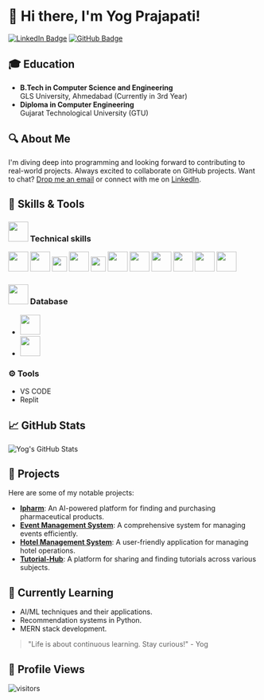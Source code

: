 # 👋 Hi there, I'm Yog Prajapati!

[![LinkedIn Badge](https://img.shields.io/badge/-Yog%20Prajapati-0077B5?style=flat&logo=Linkedin&logoColor=white)](https://www.linkedin.com/in/yogprajapati) [![GitHub Badge](https://img.shields.io/badge/-YogPrajapati-333?style=flat&logo=github&logoColor=white)](https://github.com/YogPrajapati) 

## 🎓 Education
- **B.Tech in Computer Science and Engineering**  
  GLS University, Ahmedabad (Currently in 3rd Year)
- **Diploma in Computer Engineering**  
  Gujarat Technological University (GTU)

## 🔍 About Me
I'm diving deep into programming and looking forward to contributing to real-world projects. Always excited to collaborate on GitHub projects. Want to chat? [Drop me an email](mailto:yogprajapati08@gmail.com) or connect with me on [LinkedIn](https://www.linkedin.com/in/yogprajapati).

## 🧰 Skills & Tools
### <img src="https://cdn-icons-png.flaticon.com/512/10438/10438277.png" width="40" /> Technical skills
<img src="https://upload.wikimedia.org/wikipedia/commons/thumb/1/18/C_Programming_Language.svg/1853px-C_Programming_Language.svg.png" width="40" />
<img src="https://upload.wikimedia.org/wikipedia/commons/thumb/1/18/ISO_C%2B%2B_Logo.svg/1822px-ISO_C%2B%2B_Logo.svg.png" width="40" />
<img src="https://upload.wikimedia.org/wikipedia/en/thumb/3/30/Java_programming_language_logo.svg/1200px-Java_programming_language_logo.svg.png" width="30" />
<img src="https://upload.wikimedia.org/wikipedia/commons/thumb/2/27/PHP-logo.svg/2560px-PHP-logo.svg.png" width="40" />
<img src="https://images.javatpoint.com/images/jsp/jsp2.jpg" width="30" />
<img src="https://encrypted-tbn0.gstatic.com/images?q=tbn:ANd9GcRwL--h8BE2ZUahfb8Tj0RDno-V65VMe79-CA&s" width="40" />
<img src="https://coko-bucket.s3.ap-south-1.amazonaws.com/wp8903890_mern_stack_wallpapers_1_2811362d27.jpg" width="40" />
<img src="https://upload.wikimedia.org/wikipedia/commons/thumb/c/c3/Python-logo-notext.svg/1200px-Python-logo-notext.svg.png" width="40" />
<img src="https://upload.wikimedia.org/wikipedia/commons/thumb/f/fe/Dart_programming_language_logo.svg/2560px-Dart_programming_language_logo.svg.png" width="40" />
<img src="https://upload.wikimedia.org/wikipedia/commons/thumb/f/fe/Dart_programming_language_logo.svg/2560px-Dart_programming_language_logo.svg.png" width="40" />
<img src="https://media.licdn.com/dms/image/C4D12AQG2DqDu_VGx4g/article-cover_image-shrink_600_2000/0/1606397743108?e=2147483647&v=beta&t=YLHalaoIthjutesg39FEtwouCMSjypuRsXVp-eayoiY" width="40" />

### <img src="https://t3.ftcdn.net/jpg/01/86/36/54/360_F_186365459_MoKYPUXklx7BhgRA8lEEaFLDNEFmRjpe.jpg" width="40" /> Database
- <img src="https://w7.pngwing.com/pngs/717/111/png-transparent-mysql-round-logo-tech-companies-thumbnail.png" width="40" />
- <img src="https://cdn4.iconfinder.com/data/icons/logos-3/512/mongodb-2-512.png" width="40" />

### ⚙️ Tools
- VS CODE
- Replit

## 📈 GitHub Stats
![Yog's GitHub Stats](https://github-readme-stats.vercel.app/api?username=YogPrajapati&show_icons=true&theme=radical)

## 🚀 Projects
Here are some of my notable projects:
- **[Ipharm](link_to_your_project)**: An AI-powered platform for finding and purchasing pharmaceutical products.
- **[Event Management System](link_to_your_project)**: A comprehensive system for managing events efficiently.
- **[Hotel Management System](link_to_your_project)**: A user-friendly application for managing hotel operations.
- **[Tutorial-Hub](link_to_your_project)**: A platform for sharing and finding tutorials across various subjects.

## 🌱 Currently Learning
- AI/ML techniques and their applications.
- Recommendation systems in Python.
- MERN stack development.

> "Life is about continuous learning. Stay curious!" - Yog

## 👀 Profile Views
 ![visitors](https://visitor-badge.glitch.me/badge?page_id=yogprajapati.yogprajapati)


